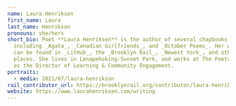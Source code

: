 ```yaml
---
name: Laura Henrikson
first_name: Laura
last_name: Henrikson
pronouns: she/hers
short_bio: Poet **Laura Henriksen** is the author of several chapbooks,
  including _Agata_, _Canadian Girlfriends_, and _October Poems_. Her writing
  can be found in _LitHub_, the _Brooklyn Rail_, _Newest York_, and other
  places. She lives in Lenapehoking-Sunset Park, and works at The Poetry Project
  as the Director of Learning & Community Engagement.
portraits:
  - media: 2021/07/laura-henrikson
rail_contributor_url: https://brooklynrail.org/contributor/laura-henriksen
website: https://www.laurahenriksen.com/writing
---
```


